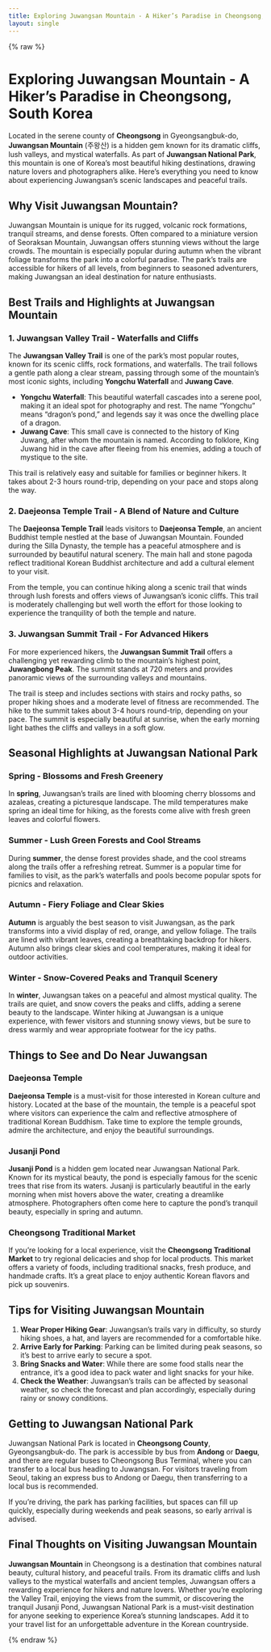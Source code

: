 ```yaml
---
title: Exploring Juwangsan Mountain - A Hiker’s Paradise in Cheongsong, South Korea
layout: single
---
```


{% raw %}

# Exploring Juwangsan Mountain - A Hiker’s Paradise in Cheongsong, South Korea

Located in the serene county of **Cheongsong** in Gyeongsangbuk-do, **Juwangsan Mountain** (주왕산) is a hidden gem known for its dramatic cliffs, lush valleys, and mystical waterfalls. As part of **Juwangsan National Park**, this mountain is one of Korea’s most beautiful hiking destinations, drawing nature lovers and photographers alike. Here’s everything you need to know about experiencing Juwangsan’s scenic landscapes and peaceful trails.

## Why Visit Juwangsan Mountain?

Juwangsan Mountain is unique for its rugged, volcanic rock formations, tranquil streams, and dense forests. Often compared to a miniature version of Seoraksan Mountain, Juwangsan offers stunning views without the large crowds. The mountain is especially popular during autumn when the vibrant foliage transforms the park into a colorful paradise. The park’s trails are accessible for hikers of all levels, from beginners to seasoned adventurers, making Juwangsan an ideal destination for nature enthusiasts.

## Best Trails and Highlights at Juwangsan Mountain

### 1. Juwangsan Valley Trail - Waterfalls and Cliffs

The **Juwangsan Valley Trail** is one of the park’s most popular routes, known for its scenic cliffs, rock formations, and waterfalls. The trail follows a gentle path along a clear stream, passing through some of the mountain’s most iconic sights, including **Yongchu Waterfall** and **Juwang Cave**. 

- **Yongchu Waterfall**: This beautiful waterfall cascades into a serene pool, making it an ideal spot for photography and rest. The name “Yongchu” means “dragon’s pond,” and legends say it was once the dwelling place of a dragon.
- **Juwang Cave**: This small cave is connected to the history of King Juwang, after whom the mountain is named. According to folklore, King Juwang hid in the cave after fleeing from his enemies, adding a touch of mystique to the site.

This trail is relatively easy and suitable for families or beginner hikers. It takes about 2-3 hours round-trip, depending on your pace and stops along the way.

### 2. Daejeonsa Temple Trail - A Blend of Nature and Culture

The **Daejeonsa Temple Trail** leads visitors to **Daejeonsa Temple**, an ancient Buddhist temple nestled at the base of Juwangsan Mountain. Founded during the Silla Dynasty, the temple has a peaceful atmosphere and is surrounded by beautiful natural scenery. The main hall and stone pagoda reflect traditional Korean Buddhist architecture and add a cultural element to your visit.

From the temple, you can continue hiking along a scenic trail that winds through lush forests and offers views of Juwangsan’s iconic cliffs. This trail is moderately challenging but well worth the effort for those looking to experience the tranquility of both the temple and nature.

### 3. Juwangsan Summit Trail - For Advanced Hikers

For more experienced hikers, the **Juwangsan Summit Trail** offers a challenging yet rewarding climb to the mountain’s highest point, **Juwangbong Peak**. The summit stands at 720 meters and provides panoramic views of the surrounding valleys and mountains.

The trail is steep and includes sections with stairs and rocky paths, so proper hiking shoes and a moderate level of fitness are recommended. The hike to the summit takes about 3-4 hours round-trip, depending on your pace. The summit is especially beautiful at sunrise, when the early morning light bathes the cliffs and valleys in a soft glow.

## Seasonal Highlights at Juwangsan National Park

### Spring - Blossoms and Fresh Greenery
In **spring**, Juwangsan’s trails are lined with blooming cherry blossoms and azaleas, creating a picturesque landscape. The mild temperatures make spring an ideal time for hiking, as the forests come alive with fresh green leaves and colorful flowers.

### Summer - Lush Green Forests and Cool Streams
During **summer**, the dense forest provides shade, and the cool streams along the trails offer a refreshing retreat. Summer is a popular time for families to visit, as the park’s waterfalls and pools become popular spots for picnics and relaxation.

### Autumn - Fiery Foliage and Clear Skies
**Autumn** is arguably the best season to visit Juwangsan, as the park transforms into a vivid display of red, orange, and yellow foliage. The trails are lined with vibrant leaves, creating a breathtaking backdrop for hikers. Autumn also brings clear skies and cool temperatures, making it ideal for outdoor activities.

### Winter - Snow-Covered Peaks and Tranquil Scenery
In **winter**, Juwangsan takes on a peaceful and almost mystical quality. The trails are quiet, and snow covers the peaks and cliffs, adding a serene beauty to the landscape. Winter hiking at Juwangsan is a unique experience, with fewer visitors and stunning snowy views, but be sure to dress warmly and wear appropriate footwear for the icy paths.

## Things to See and Do Near Juwangsan

### Daejeonsa Temple
**Daejeonsa Temple** is a must-visit for those interested in Korean culture and history. Located at the base of the mountain, the temple is a peaceful spot where visitors can experience the calm and reflective atmosphere of traditional Korean Buddhism. Take time to explore the temple grounds, admire the architecture, and enjoy the beautiful surroundings.

### Jusanji Pond
**Jusanji Pond** is a hidden gem located near Juwangsan National Park. Known for its mystical beauty, the pond is especially famous for the scenic trees that rise from its waters. Jusanji is particularly beautiful in the early morning when mist hovers above the water, creating a dreamlike atmosphere. Photographers often come here to capture the pond’s tranquil beauty, especially in spring and autumn.

### Cheongsong Traditional Market
If you’re looking for a local experience, visit the **Cheongsong Traditional Market** to try regional delicacies and shop for local products. This market offers a variety of foods, including traditional snacks, fresh produce, and handmade crafts. It’s a great place to enjoy authentic Korean flavors and pick up souvenirs.

## Tips for Visiting Juwangsan Mountain

1. **Wear Proper Hiking Gear**: Juwangsan’s trails vary in difficulty, so sturdy hiking shoes, a hat, and layers are recommended for a comfortable hike.
2. **Arrive Early for Parking**: Parking can be limited during peak seasons, so it’s best to arrive early to secure a spot.
3. **Bring Snacks and Water**: While there are some food stalls near the entrance, it’s a good idea to pack water and light snacks for your hike.
4. **Check the Weather**: Juwangsan’s trails can be affected by seasonal weather, so check the forecast and plan accordingly, especially during rainy or snowy conditions.

## Getting to Juwangsan National Park

Juwangsan National Park is located in **Cheongsong County**, Gyeongsangbuk-do. The park is accessible by bus from **Andong** or **Daegu**, and there are regular buses to Cheongsong Bus Terminal, where you can transfer to a local bus heading to Juwangsan. For visitors traveling from Seoul, taking an express bus to Andong or Daegu, then transferring to a local bus is recommended.

If you’re driving, the park has parking facilities, but spaces can fill up quickly, especially during weekends and peak seasons, so early arrival is advised.

## Final Thoughts on Visiting Juwangsan Mountain

**Juwangsan Mountain** in Cheongsong is a destination that combines natural beauty, cultural history, and peaceful trails. From its dramatic cliffs and lush valleys to the mystical waterfalls and ancient temples, Juwangsan offers a rewarding experience for hikers and nature lovers. Whether you’re exploring the Valley Trail, enjoying the views from the summit, or discovering the tranquil Jusanji Pond, Juwangsan National Park is a must-visit destination for anyone seeking to experience Korea’s stunning landscapes. Add it to your travel list for an unforgettable adventure in the Korean countryside.


{% endraw %}
